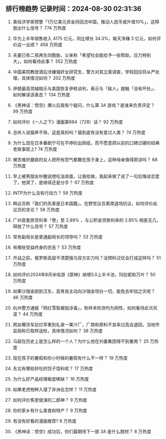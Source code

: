 
## 排行榜趋势 记录时间：2024-08-30 02:31:36
  
  1. 美经济学家预警「1万亿美元资金将回流中国，推动人民币或升值10%」，这释放出什么信号？ 774 万热度
    
  2. 华为上半年销售收入 4175 亿元，同比增长 34.3%，每天净赚 3 亿元，如何评价这一业绩？ 458 万热度
    
  3. 夫妻已有二孩再生四胞胎，父亲称「希望社会能给予一些帮助，压力特别大」，如何看待此事？ 352 万热度
    
  4. 中国美院教授酒后涉嫌强奸女研究生，警方对其立案调查，学校回应将从严处理，具体情况如何？ 202 万热度
    
  5. 伊朗最高领袖暗示与美国恢复伊核谈判，表示与「敌人」接触「没有坏处」，如何解读该表态？ 134 万热度
    
  6. 《黑神话：悟空》爆火后我有个疑问，什么算 3A 游戏？是谁来负责评定？ 99 万热度
    
  7. 如何评价《一人之下》漫画第684（728）话？ 92 万热度
    
  8. 总听人说猫养不熟，这是真的吗？猫到底有没有爱过人类？ 74 万热度
    
  9. 为什么现在日本番剧宁可在不停的出厕纸，而不愿意把以前的口碑过硬的经典老故事叙上? 74 万热度
    
  10. 被苦难折磨疯的女人把所有怨气都撒在孩子身上，这种母亲值得原谅吗？ 68 万热度
    
  11. 早上被男朋友吵醒说想吃油泼面，让我给做，我起来做了说了一句后悔谈恋爱了，他哭了，是继续还是分手？ 67 万热度
    
  12. INTP为什么没有行动力？ 59 万热度
    
  13. 韩议员称「我们的先辈是日本国籍」，在野党议员离席退场抗议，如何评价此议员的言论？ 58 万热度
    
  14. 广州首套房贷利率「卷」至 2.89% ，与公积金贷款利率的 2.85% 相差无几，释放了什么信号？ 57 万热度
    
  15. 常务副局长是普通副局长的领导吗？ 53 万热度
    
  16. 有哪些受益终身的忠告？ 53 万热度
    
  17. 开战之前，俄罗斯高层不清楚俄乌双方实力吗？没预料过仗会打成这样吗？ 51 万热度
    
  18. 如何评价2024年8月米哈游《原神》纳塔5.0上半卡池，玛拉妮和万叶？ 50 万热度
    
  19. 如果沙瑞金刚到汉东，高育良主动向沙瑞金坦白一切，能免去牢狱之灾呢？ 46 万热度
    
  20. 杭州警方通报「网红雪梨被指涉毒」，称样本检测均为阴性，如何看待此次风波？ 44 万热度
    
  21. 网友曝货车拉烂苹果到礼泉一果汁厂，厂商称原料不良率过高会退回，当地市监局称已取样送检，具体情况如何？ 38 万热度
    
  22. 马超在历史上是怎么样的一个人？为什么他在刘备集团得不到重用？ 25 万热度
    
  23. 现在孩子的暑假和你小时候的暑假有什么不一样？ 19 万热度
    
  24. 东北有哪些好吃的饺子馅料呢？ 17 万热度
    
  25. 为什么好产品经理极度稀缺？ 16 万热度
    
  26. 如果老虎物种入侵了非洲会怎样？ 11 万热度
    
  27. 如何评价焦恩俊演的二郎神？ 9 万热度
    
  28. 你的家乡有什么美食和特产？ 9 万热度
    
  29. 有没有好看的漫画推荐? 8 万热度
    
  30. 《黑神话：悟空》成功后，你们最期待下一部 3A 是什么题材？ 8 万热度
    